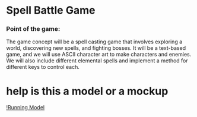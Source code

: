 # Spell Battle Game
### Point of the game:
The game concept will be a spell casting game that involves exploring a world, discovering new spells, and fighting bosses. It will be a text-based game, and we will use ASCII character art to make characters and enemies. We will also include different elemental spells and implement a method for different keys to control each.

# help is this a model or a mockup
[!Running Model](https://github.com/MisterNo0ne/PythonGroupTwoA2Prog/blob/main/images/modckup.png?raw=true)
